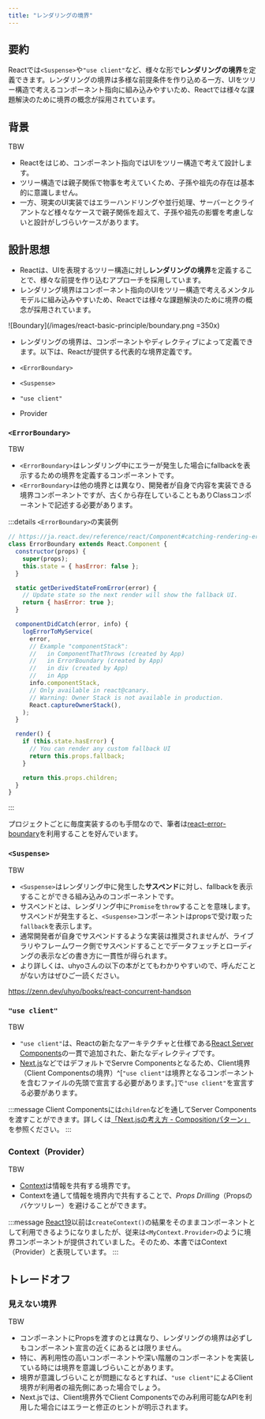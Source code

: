 ```yaml
---
title: "レンダリングの境界"
---
```


## 要約

Reactでは`<Suspense>`や`"use client"`など、様々な形で**レンダリングの境界**を定義できます。レンダリングの境界は多様な前提条件を作り込める一方、UIをツリー構造で考えるコンポーネント指向に組み込みやすいため、Reactでは様々な課題解決のために境界の概念が採用されています。

## 背景

TBW

- Reactをはじめ、コンポーネント指向ではUIをツリー構造で考えて設計します。
- ツリー構造では親子関係で物事を考えていくため、子孫や祖先の存在は基本的に意識しません。
- 一方、現実のUI実装ではエラーハンドリングや並行処理、サーバーとクライアントなど様々なケースで親子関係を超えて、子孫や祖先の影響を考慮しないと設計がしづらいケースがあります。

## 設計思想

- Reactは、UIを表現するツリー構造に対し**レンダリングの境界**を定義することで、様々な前提を作り込むアプローチを採用しています。
- レンダリング境界はコンポーネント指向のUIをツリー構造で考えるメンタルモデルに組み込みやすいため、Reactでは様々な課題解決のために境界の概念が採用されています。

![Boundary](/images/react-basic-principle/boundary.png =350x)

- レンダリングの境界は、コンポーネントやディレクティブによって定義できます。以下は、Reactが提供する代表的な境界定義です。

- `<ErrorBoundary>`
- `<Suspense>`
- `"use client"`
- Provider

### `<ErrorBoundary>`

TBW

- `<ErrorBoundary>`はレンダリング中にエラーが発生した場合にfallbackを表示するための境界を定義するコンポーネントです。
- `<ErrorBoundary>`は他の境界とは異なり、開発者が自身で内容を実装できる境界コンポーネントですが、古くから存在していることもありClassコンポーネントで記述する必要があります。

:::details `<ErrorBoundary>`の実装例

```jsx
// https://ja.react.dev/reference/react/Component#catching-rendering-errors-with-an-error-boundary
class ErrorBoundary extends React.Component {
  constructor(props) {
    super(props);
    this.state = { hasError: false };
  }

  static getDerivedStateFromError(error) {
    // Update state so the next render will show the fallback UI.
    return { hasError: true };
  }

  componentDidCatch(error, info) {
    logErrorToMyService(
      error,
      // Example "componentStack":
      //   in ComponentThatThrows (created by App)
      //   in ErrorBoundary (created by App)
      //   in div (created by App)
      //   in App
      info.componentStack,
      // Only available in react@canary.
      // Warning: Owner Stack is not available in production.
      React.captureOwnerStack(),
    );
  }

  render() {
    if (this.state.hasError) {
      // You can render any custom fallback UI
      return this.props.fallback;
    }

    return this.props.children;
  }
}
```

:::

プロジェクトごとに毎度実装するのも手間なので、筆者は[react-error-boundary](https://www.npmjs.com/package/react-error-boundary)を利用することを好んでいます。

### `<Suspense>`

TBW

- `<Suspense>`はレンダリング中に発生した**サスペンド**に対し、fallbackを表示することができる組み込みのコンポーネントです。
- サスペンドとは、レンダリング中に`Promise`を`throw`することを意味します。サスペンドが発生すると、`<Suspense>`コンポーネントはpropsで受け取った`fallback`を表示します。
- 通常開発者が自身でサスペンドするような実装は推奨されませんが、ライブラリやフレームワーク側でサスペンドすることでデータフェッチとローディングの表示などの書き方に一貫性が得られます。
- より詳しくは、uhyoさんの以下の本がとてもわかりやすいので、呼んだことがない方はぜひご一読ください。

https://zenn.dev/uhyo/books/react-concurrent-handson

### `"use client"`

TBW

- `"use client"`は、Reactの新たなアーキテクチャと仕様である[React Server Components](https://ja.react.dev/reference/rsc/server-components)の一貫で追加された、新たなディレクティブです。
- [Next.js](https://nextjs.org/)などではデフォルトでServre Componentsとなるため、Client境界（Client Componentsの境界）^[`"use client"`は境界となるコンポーネントを含むファイルの先頭で宣言する必要があります。]で`"use client"`を宣言する必要があります。

:::message
Client Componentsには`children`などを通してServer Componentsを渡すことができます。詳しくは[「Next.jsの考え方 - Compositionパターン」](https://zenn.dev/akfm/books/nextjs-basic-principle/viewer/part_2_composition_pattern)を参照ください。
:::

### Context（Provider）

TBW

- [Context](https://ja.react.dev/learn/passing-data-deeply-with-context)は情報を共有する境界です。
- Contextを通して情報を境界内で共有することで、_Props Drilling_（Propsのバケツリレー）を避けることができます。

:::message
[React19](https://ja.react.dev/blog/2024/12/05/react-19#context-as-a-provider)以前は`createContext()`の結果をそのままコンポーネントとして利用できるようになりましたが、従来は`<MyContext.Provider>`のように境界コンポーネントが提供されていました。そのため、本書ではContext（Provider）と表現しています。
:::

## トレードオフ

### 見えない境界

TBW

- コンポーネントにPropsを渡すのとは異なり、レンダリングの境界は必ずしもコンポーネント宣言の近くにあるとは限りません。
- 特に、再利用性の高いコンポーネントや深い階層のコンポーネントを実装している時には境界を意識しづらいことがあります。
- 境界が意識しづらいことが問題になるとすれば、`"use client"`によるClient境界が利用者の祖先側にあった場合でしょう。
- Next.jsでは、Client境界外でClient Componentsでのみ利用可能なAPIを利用した場合にはエラーと修正のヒントが明示されます。
